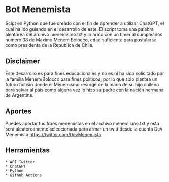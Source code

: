 # Bot Menemista

Scipt en Python que fue creado con el fin de aprender a utilizar ChatGPT, el cual ha ido guiando en el desarrollo de este.
El script toma una palabra aleatorea del archivo menemismo.txt y lo arma con un timer al cumpleaños numero 38 de Maximo Menem Bolocco, edad suficiente para postularse como presidenta de la Republica de Chile.

## Disclaimer

Este desarrollo es para fines educacionales y no es ni ha sido solicitado por la familia Menem/Bolocco para fines politicos, por lo que solo plantea un futuro fictisio donde el Menemismo resurge de la mano de su hijo chileno para salvar al país como alguna vez lo hizo su padre con la nación hermana de Argentina.

## Aportes

Puedes aportar tus fraes menemistas en el archivo menemismo.txt y esta será aleatoreamente seleccionada para armar un twitt desde la cuenta Dev Menemista <https://twitter.com/DevMenemista>

## Herramientas

    * API Twitter
    * ChatGPT
    * Python
    * Github Actions
